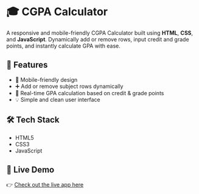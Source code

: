 # 🎓 CGPA Calculator

A responsive and mobile-friendly CGPA Calculator built using **HTML**, **CSS**, and **JavaScript**. Dynamically add or remove rows, input credit and grade points, and instantly calculate GPA with ease.

## 🚀 Features

- 📱 Mobile-friendly design
- ➕ Add or remove subject rows dynamically
- 🎯 Real-time GPA calculation based on credit & grade points
- 💡 Simple and clean user interface

## 🛠️ Tech Stack

- HTML5
- CSS3
- JavaScript

## 🔗 Live Demo

👉 [Check out the live app here](https://cgpa-calculator-aadhi.netlify.app)

